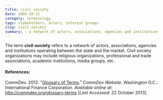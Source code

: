 ```yaml
---
title: civil society
date: 2005-10-22
category: terminology
tags: stakeholders, actors, interest groups
slug: civil-society
summary: : a network of actors, associations, agencies and institutions operating between the state and the market
---
```


<!--
summary:
-->

The term **civil-society** refers to a network of actors, associations, agencies and institutions operating between the state and the market. Civil society organizations may include religious organizations, professional and trade associations, academic institutions, media groups, etc.

#### References:

CommDev. 2012. "[Glossary of Terms](http://commdev.org/glossary-terms)." *CommDev Website*. Washington D.C.: International Finance Corporation. *Available online at*: http://commdev.org/glossary-terms [*Last Accessed*: 22 October 2013].

